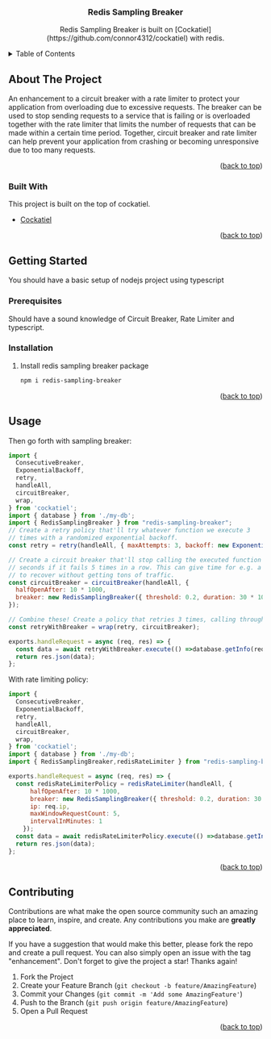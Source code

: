 <div align="center">
<h3 align="center">Redis Sampling Breaker</h3>

  <p align="center">
    Redis Sampling Breaker is built on [Cockatiel](https://github.com/connor4312/cockatiel) with redis.
  </p>
</div>

<details>
  <summary>Table of Contents</summary>
  <ol>
    <li>
      <a href="#about-the-project">About The Project</a>
      <ul>
        <li><a href="#built-with">Built With</a></li>
      </ul>
    </li>
    <li>
      <a href="#getting-started">Getting Started</a>
      <ul>
        <li><a href="#prerequisites">Prerequisites</a></li>
        <li><a href="#installation">Installation</a></li>
      </ul>
    </li>
    <li><a href="#usage">Usage</a></li>
    <li><a href="#contributing">Contributing</a></li>
  </ol>
</details>

## About The Project

An enhancement to a circuit breaker with a rate limiter to protect your application from overloading due to excessive requests. The breaker can be used to stop sending requests to a service that is failing or is overloaded together with the rate limiter that limits the number of requests that can be made within a certain time period. Together, circuit breaker and rate limiter can help prevent your application from crashing or becoming unresponsive due to too many requests.

<p align="right">(<a href="#top">back to top</a>)</p>

### Built With

This project is built on the top of cockatiel.

* [Cockatiel](https://github.com/connor4312/cockatiel)

<p align="right">(<a href="#top">back to top</a>)</p>

<!-- GETTING STARTED -->

## Getting Started

You should have a basic setup of nodejs project using typescript

### Prerequisites

Should have a sound knowledge of Circuit Breaker, Rate Limiter and typescript.

### Installation

1. Install redis sampling breaker package
   ```sh
   npm i redis-sampling-breaker
   ```
<p align="right">(<a href="#top">back to top</a>)</p>

## Usage

Then go forth with sampling breaker:

```js
import {
  ConsecutiveBreaker,
  ExponentialBackoff,
  retry,
  handleAll,
  circuitBreaker,
  wrap,
} from 'cockatiel';
import { database } from './my-db';
import { RedisSamplingBreaker } from "redis-sampling-breaker";
// Create a retry policy that'll try whatever function we execute 3
// times with a randomized exponential backoff.
const retry = retry(handleAll, { maxAttempts: 3, backoff: new ExponentialBackoff() });

// Create a circuit breaker that'll stop calling the executed function for 10
// seconds if it fails 5 times in a row. This can give time for e.g. a database
// to recover without getting tons of traffic.
const circuitBreaker = circuitBreaker(handleAll, {
  halfOpenAfter: 10 * 1000,
  breaker: new RedisSamplingBreaker({ threshold: 0.2, duration: 30 * 1000 }),
});

// Combine these! Create a policy that retries 3 times, calling through the circuit breaker
const retryWithBreaker = wrap(retry, circuitBreaker);

exports.handleRequest = async (req, res) => {
  const data = await retryWithBreaker.execute(() =>database.getInfo(req.params.id));
  return res.json(data);
};
```


With rate limiting policy:

```js
import {
  ConsecutiveBreaker,
  ExponentialBackoff,
  retry,
  handleAll,
  circuitBreaker,
  wrap,
} from 'cockatiel';
import { database } from './my-db';
import { RedisSamplingBreaker,redisRateLimiter } from "redis-sampling-breaker";

exports.handleRequest = async (req, res) => {
  const redisRateLimiterPolicy = redisRateLimiter(handleAll, {
      halfOpenAfter: 10 * 1000,
      breaker: new RedisSamplingBreaker({ threshold: 0.2, duration: 30 * 1000 }) ,
      ip: req.ip,
      maxWindowRequestCount: 5,
      intervalInMinutes: 1
    });   
  const data = await redisRateLimiterPolicy.execute(() =>database.getInfo(req.params.id));
  return res.json(data);
};
```


<p align="right">(<a href="#top">back to top</a>)</p>

## Contributing

Contributions are what make the open source community such an amazing place to learn, inspire, and create. Any
contributions you make are **greatly appreciated**.

If you have a suggestion that would make this better, please fork the repo and create a pull request. You can also
simply open an issue with the tag "enhancement". Don't forget to give the project a star! Thanks again!

1. Fork the Project
2. Create your Feature Branch (`git checkout -b feature/AmazingFeature`)
3. Commit your Changes (`git commit -m 'Add some AmazingFeature'`)
4. Push to the Branch (`git push origin feature/AmazingFeature`)
5. Open a Pull Request

<p align="right">(<a href="#top">back to top</a>)</p>